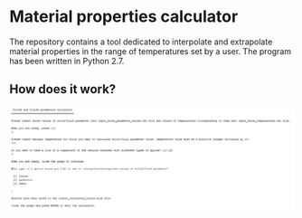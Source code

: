 # Material properties calculator
The repository contains a tool dedicated to interpolate and extrapolate material properties in the range of temperatures set by a user. The program has been written in Python 2.7.

## How does it work?

![Figure 1](https://github.com/MyProjectsMK/Material_properties_calculator/blob/master/README_figure1.jpg)


